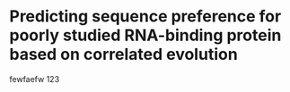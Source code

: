 # Predicting sequence preference for poorly studied RNA-binding protein based on correlated evolution

fewfaefw 
123
